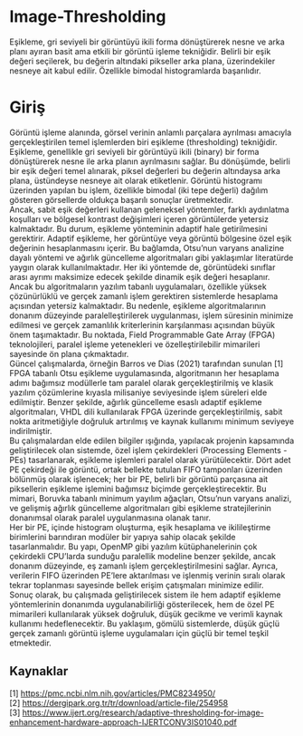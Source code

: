 # Image-Thresholding
Eşikleme, gri seviyeli bir görüntüyü ikili forma dönüştürerek nesne ve arka planı ayıran basit ama etkili bir görüntü işleme tekniğidir. Belirli bir eşik değeri seçilerek, bu değerin altındaki pikseller arka plana, üzerindekiler nesneye ait kabul edilir. Özellikle bimodal histogramlarda başarılıdır.

# Giriş
Görüntü işleme alanında, görsel verinin anlamlı parçalara ayrılması amacıyla gerçekleştirilen temel işlemlerden biri eşikleme (thresholding) tekniğidir. Eşikleme, genellikle gri seviyeli bir görüntüyü ikili (binary) bir forma dönüştürerek nesne ile arka planın ayrılmasını sağlar. Bu dönüşümde, belirli bir eşik değeri temel alınarak, piksel değerleri bu değerin altındaysa arka plana, üstündeyse nesneye ait olarak etiketlenir. Görüntü histogramı üzerinden yapılan bu işlem, özellikle bimodal (iki tepe değerli) dağılım gösteren görsellerde oldukça başarılı sonuçlar üretmektedir.  
Ancak, sabit eşik değerleri kullanan geleneksel yöntemler, farklı aydınlatma koşulları ve bölgesel kontrast değişimleri içeren görüntülerde yetersiz kalmaktadır. Bu durum, eşikleme yönteminin adaptif hale getirilmesini gerektirir. Adaptif eşikleme, her görüntüye veya görüntü bölgesine özel eşik değerinin hesaplanmasını içerir. Bu bağlamda, Otsu’nun varyans analizine dayalı yöntemi ve ağırlık güncelleme algoritmaları gibi yaklaşımlar literatürde yaygın olarak kullanılmaktadır. Her iki yöntemde de, görüntüdeki sınıflar arası ayrımı maksimize edecek şekilde dinamik eşik değeri hesaplanır.  
Ancak bu algoritmaların yazılım tabanlı uygulamaları, özellikle yüksek çözünürlüklü ve gerçek zamanlı işlem gerektiren sistemlerde hesaplama açısından yetersiz kalmaktadır. Bu nedenle, eşikleme algoritmalarının donanım düzeyinde paralelleştirilerek uygulanması, işlem süresinin minimize edilmesi ve gerçek zamanlılık kriterlerinin karşılanması açısından büyük önem taşımaktadır. Bu noktada, Field Programmable Gate Array (FPGA) teknolojileri, paralel işleme yetenekleri ve özelleştirilebilir mimarileri sayesinde ön plana çıkmaktadır.  
Güncel çalışmalarda, örneğin Barros ve Dias (2021) tarafından sunulan [1] FPGA tabanlı Otsu eşikleme uygulamasında, algoritmanın her hesaplama adımı bağımsız modüllerle tam paralel olarak gerçekleştirilmiş ve klasik yazılım çözümlerine kıyasla milisaniye seviyesinde işlem süreleri elde edilmiştir. Benzer şekilde, ağırlık güncelleme esaslı adaptif eşikleme algoritmaları, VHDL dili kullanılarak FPGA üzerinde gerçekleştirilmiş, sabit nokta aritmetiğiyle doğruluk artırılmış ve kaynak kullanımı minimum seviyeye indirilmiştir.  
Bu çalışmalardan elde edilen bilgiler ışığında, yapılacak projenin kapsamında geliştirilecek olan sistemde, özel işlem çekirdekleri (Processing Elements - PEs) tasarlanarak, eşikleme işlemleri paralel olarak yürütülecektir. Dört adet PE çekirdeği ile görüntü, ortak bellekte tutulan FIFO tamponları üzerinden bölünmüş olarak işlenecek; her bir PE, belirli bir görüntü parçasına ait piksellerin eşikleme işlemini bağımsız biçimde gerçekleştirecektir. Bu mimari, Boruvka tabanlı minimum yayılım ağaçları, Otsu’nun varyans analizi, ve gelişmiş ağırlık güncelleme algoritmaları gibi eşikleme stratejilerinin donanımsal olarak paralel uygulanmasına olanak tanır.  
Her bir PE, içinde histogram oluşturma, eşik hesaplama ve ikilileştirme birimlerini barındıran modüler bir yapıya sahip olacak şekilde tasarlanmalıdır. Bu yapı, OpenMP gibi yazılım kütüphanelerinin çok çekirdekli CPU’larda sunduğu paralellik modeline benzer şekilde, ancak donanım düzeyinde, eş zamanlı işlem gerçekleştirilmesini sağlar. Ayrıca, verilerin FIFO üzerinden PE’lere aktarılması ve işlenmiş verinin sıralı olarak tekrar toplanması sayesinde bellek erişim çatışmaları minimize edilir.  
Sonuç olarak, bu çalışmada geliştirilecek sistem ile hem adaptif eşikleme yöntemlerinin donanımda uygulanabilirliği gösterilecek, hem de özel PE mimarileri kullanılarak yüksek doğruluk, düşük gecikme ve verimli kaynak kullanımı hedeflenecektir. Bu yaklaşım, gömülü sistemlerde, düşük güçlü gerçek zamanlı görüntü işleme uygulamaları için güçlü bir temel teşkil etmektedir.
## Kaynaklar
[1] https://pmc.ncbi.nlm.nih.gov/articles/PMC8234950/  
[2] https://dergipark.org.tr/tr/download/article-file/254958  
[3] https://www.ijert.org/research/adaptive-thresholding-for-image-enhancement-hardware-approach-IJERTCONV3IS01040.pdf  
